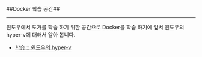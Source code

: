 ##Docker 학습 공간##
- - -
윈도우에서 도거를 학습 하기 위한 공간으로 Docker를 학습 하기에 앞서 윈도우의 hyper-v에 대해서 알아 봅니다.
- [학습 :: 윈도우의 hyper-v](https://github.com/hyomee/Docker/blob/master/HYPER-V.md)

